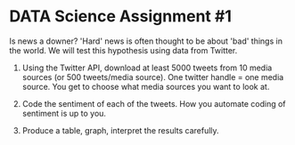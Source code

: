 # DATA Science Assignment #1

Is news a downer? 'Hard' news is often thought to be about 'bad' things in the world. We will test this hypothesis using data from Twitter. 

1. Using the Twitter API, download at least 5000 tweets from 10 media sources (or 500 tweets/media source). One twitter handle = one media source. You get to choose what media sources you want to look at. 
 
2. Code the sentiment of each of the tweets. How you automate coding of sentiment is up to you.   

3. Produce a table, graph, interpret the results carefully.
 

